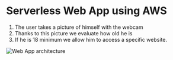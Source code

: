 # Serverless Web App using AWS

1) The user takes a picture of himself with the webcam
2) Thanks to this picture we evaluate how old he is
3) If he is 18 minimum we allow him to access a specific website.

![Web App architecture](https://github.com/scastier/AWS/blob/master/ServerlessWebApp/media/ServerlessWebAppSeb2.png)